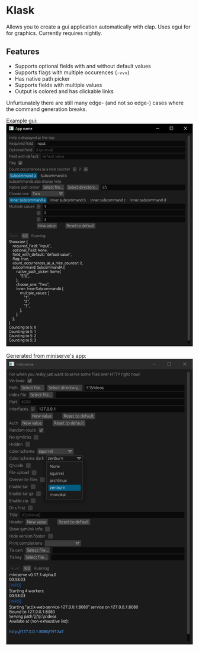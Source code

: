 # Klask
Allows you to create a gui application automatically with clap. Uses egui for for graphics. Currently requires nightly.

## Features
- Supports optional fields with and without default values
- Supports flags with multiple occurences (`-vvv`)
- Has native path picker
- Supports fields with multiple values
- Output is colored and has clickable links

Unfurtunately there are still many edge- (and not so edge-) cases where the command generation breaks.

Example gui:
![image showcasing the gui](image0.png)

Generated from miniserve's app:
![image showcasing the gui](image1.png)